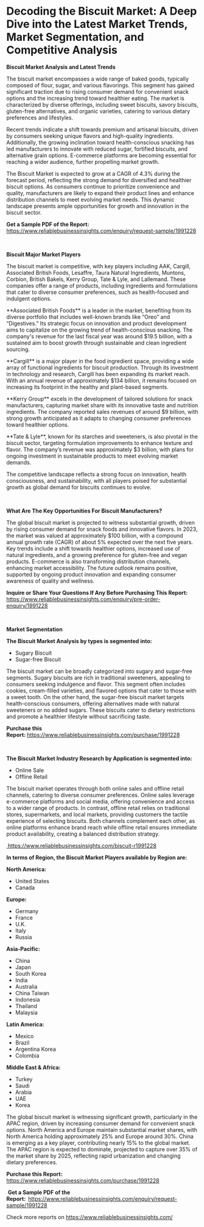 <p><h1>Decoding the Biscuit Market: A Deep Dive into the Latest Market Trends, Market Segmentation, and Competitive Analysis</h1></p><p><strong>Biscuit Market Analysis and Latest Trends</strong></p>
<p><p>The biscuit market encompasses a wide range of baked goods, typically composed of flour, sugar, and various flavorings. This segment has gained significant traction due to rising consumer demand for convenient snack options and the increasing trend toward healthier eating. The market is characterized by diverse offerings, including sweet biscuits, savory biscuits, gluten-free alternatives, and organic varieties, catering to various dietary preferences and lifestyles.</p><p>Recent trends indicate a shift towards premium and artisanal biscuits, driven by consumers seeking unique flavors and high-quality ingredients. Additionally, the growing inclination toward health-conscious snacking has led manufacturers to innovate with reduced sugar, fortified biscuits, and alternative grain options. E-commerce platforms are becoming essential for reaching a wider audience, further propelling market growth.</p><p>The Biscuit Market is expected to grow at a CAGR of 4.3% during the forecast period, reflecting the strong demand for diversified and healthier biscuit options. As consumers continue to prioritize convenience and quality, manufacturers are likely to expand their product lines and enhance distribution channels to meet evolving market needs. This dynamic landscape presents ample opportunities for growth and innovation in the biscuit sector.</p></p>
<p><strong>Get a Sample PDF of the Report:&nbsp;</strong> <a href="https://www.reliablebusinessinsights.com/enquiry/request-sample/1991228?utm_campaign=3113&utm_medium=2&utm_source=Github&utm_content=ia&utm_term=04042025&utm_id=biscuit">https://www.reliablebusinessinsights.com/enquiry/request-sample/1991228</a></p>
<p>&nbsp;</p>
<p><strong>Biscuit Major Market Players</strong></p>
<p><p>The biscuit market is competitive, with key players including AAK, Cargill, Associated British Foods, Lesaffre, Taura Natural Ingredients, Muntons, Corbion, British Bakels, Kerry Group, Tate & Lyle, and Lallemand. These companies offer a range of products, including ingredients and formulations that cater to diverse consumer preferences, such as health-focused and indulgent options.</p><p>**Associated British Foods** is a leader in the market, benefiting from its diverse portfolio that includes well-known brands like “Oreo” and “Digestives.” Its strategic focus on innovation and product development aims to capitalize on the growing trend of health-conscious snacking. The company's revenue for the last fiscal year was around $19.5 billion, with a sustained aim to boost growth through sustainable and clean ingredient sourcing.</p><p>**Cargill** is a major player in the food ingredient space, providing a wide array of functional ingredients for biscuit production. Through its investment in technology and research, Cargill has been expanding its market reach. With an annual revenue of approximately $134 billion, it remains focused on increasing its footprint in the healthy and plant-based segments.</p><p>**Kerry Group** excels in the development of tailored solutions for snack manufacturers, capturing market share with its innovative taste and nutrition ingredients. The company reported sales revenues of around $9 billion, with strong growth anticipated as it adapts to changing consumer preferences toward healthier options.</p><p>**Tate & Lyle**, known for its starches and sweeteners, is also pivotal in the biscuit sector, targeting formulation improvements to enhance texture and flavor. The company’s revenue was approximately $3 billion, with plans for ongoing investment in sustainable products to meet evolving market demands.</p><p>The competitive landscape reflects a strong focus on innovation, health consciousness, and sustainability, with all players poised for substantial growth as global demand for biscuits continues to evolve.</p></p>
<p>&nbsp;</p>
<p><strong>What Are The Key Opportunities For Biscuit Manufacturers?</strong></p>
<p><p>The global biscuit market is projected to witness substantial growth, driven by rising consumer demand for snack foods and innovative flavors. In 2023, the market was valued at approximately $100 billion, with a compound annual growth rate (CAGR) of about 5% expected over the next five years. Key trends include a shift towards healthier options, increased use of natural ingredients, and a growing preference for gluten-free and vegan products. E-commerce is also transforming distribution channels, enhancing market accessibility. The future outlook remains positive, supported by ongoing product innovation and expanding consumer awareness of quality and wellness.</p></p>
<p><strong>Inquire or Share Your Questions If Any Before Purchasing This Report:</strong> <a href="https://www.reliablebusinessinsights.com/enquiry/pre-order-enquiry/1991228?utm_campaign=3113&utm_medium=2&utm_source=Github&utm_content=ia&utm_term=04042025&utm_id=biscuit">https://www.reliablebusinessinsights.com/enquiry/pre-order-enquiry/1991228</a></p>
<p>&nbsp;</p>
<p><strong>Market Segmentation</strong></p>
<p><strong>The Biscuit Market Analysis by types is segmented into:</strong></p>
<p><ul><li>Sugary Biscuit</li><li>Sugar-free Biscuit</li></ul></p>
<p><p>The biscuit market can be broadly categorized into sugary and sugar-free segments. Sugary biscuits are rich in traditional sweeteners, appealing to consumers seeking indulgence and flavor. This segment often includes cookies, cream-filled varieties, and flavored options that cater to those with a sweet tooth. On the other hand, the sugar-free biscuit market targets health-conscious consumers, offering alternatives made with natural sweeteners or no added sugars. These biscuits cater to dietary restrictions and promote a healthier lifestyle without sacrificing taste.</p></p>
<p><strong>Purchase this Report:&nbsp;</strong><a href="https://www.reliablebusinessinsights.com/purchase/1991228?utm_campaign=3113&utm_medium=2&utm_source=Github&utm_content=ia&utm_term=04042025&utm_id=biscuit">https://www.reliablebusinessinsights.com/purchase/1991228</a></p>
<p>&nbsp;</p>
<p><strong>The Biscuit Market Industry Research by Application is segmented into:</strong></p>
<p><ul><li>Online Sale</li><li>Offline Retail</li></ul></p>
<p><p>The biscuit market operates through both online sales and offline retail channels, catering to diverse consumer preferences. Online sales leverage e-commerce platforms and social media, offering convenience and access to a wider range of products. In contrast, offline retail relies on traditional stores, supermarkets, and local markets, providing customers the tactile experience of selecting biscuits. Both channels complement each other, as online platforms enhance brand reach while offline retail ensures immediate product availability, creating a balanced distribution strategy.</p></p>
<p><a href="https://www.reliablebusinessinsights.com/biscuit-r1991228?utm_campaign=3113&utm_medium=2&utm_source=Github&utm_content=ia&utm_term=04042025&utm_id=biscuit">&nbsp;https://www.reliablebusinessinsights.com/biscuit-r1991228</a></p>
<p><strong>In terms of Region, the Biscuit Market Players available by Region are:</strong></p>
<p>
    <p> <strong> North America: </strong>
        <ul>
            <li>United States</li>
            <li>Canada</li>
        </ul>
        </p> 
    <p> <strong> Europe: </strong>
        <ul>
            <li>Germany</li>
            <li>France</li>
            <li>U.K.</li>
            <li>Italy</li>
            <li>Russia</li>
        </ul>
        </p> 
    <p> <strong> Asia-Pacific: </strong>
        <ul>
            <li>China</li>
            <li>Japan</li>
            <li>South Korea</li>
            <li>India</li>
            <li>Australia</li>
            <li>China Taiwan</li>
            <li>Indonesia</li>
            <li>Thailand</li>
            <li>Malaysia</li>
        </ul>
        </p> 
    <p> <strong> Latin America: </strong>
        <ul>
            <li>Mexico</li>
            <li>Brazil</li>
            <li>Argentina Korea</li>
            <li>Colombia</li>
        </ul>
        </p> 
    <p> <strong> Middle East & Africa: </strong>
        <ul>
            <li>Turkey</li>
            <li>Saudi</li>
            <li>Arabia</li>
            <li>UAE</li>
            <li>Korea</li>
        </ul>
    </p>
    </p>
<p><p>The global biscuit market is witnessing significant growth, particularly in the APAC region, driven by increasing consumer demand for convenient snack options. North America and Europe maintain substantial market shares, with North America holding approximately 25% and Europe around 30%. China is emerging as a key player, contributing nearly 15% to the global market. The APAC region is expected to dominate, projected to capture over 35% of the market share by 2025, reflecting rapid urbanization and changing dietary preferences.</p></p>
<p><strong>Purchase this Report: </strong><a href="https://www.reliablebusinessinsights.com/purchase/1991228?utm_campaign=3113&utm_medium=2&utm_source=Github&utm_content=ia&utm_term=04042025&utm_id=biscuit">https://www.reliablebusinessinsights.com/purchase/1991228</a></p>
<p>&nbsp;<strong>Get a Sample PDF of the Report:&nbsp;&nbsp;</strong><a href="https://www.reliablebusinessinsights.com/enquiry/request-sample/1991228?utm_campaign=3113&utm_medium=2&utm_source=Github&utm_content=ia&utm_term=04042025&utm_id=biscuit">https://www.reliablebusinessinsights.com/enquiry/request-sample/1991228</a></p>
<p><strong></strong></p>
<p>Check more reports on <a href="https://www.reliablebusinessinsights.com/?utm_campaign=3113&utm_medium=2&utm_source=Github&utm_content=ia&utm_term=04042025&utm_id=biscuit">https://www.reliablebusinessinsights.com/</a></p>